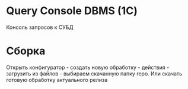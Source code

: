 # Query Console DBMS (1С)
 Консоль запросов к СУБД 

# Сборка
Открыть конфигуратор - создать новую обработку - действия - загрузить из файлов - выбираем скачанную папку repo.
Или скачать готовую обработку актуального релиза
